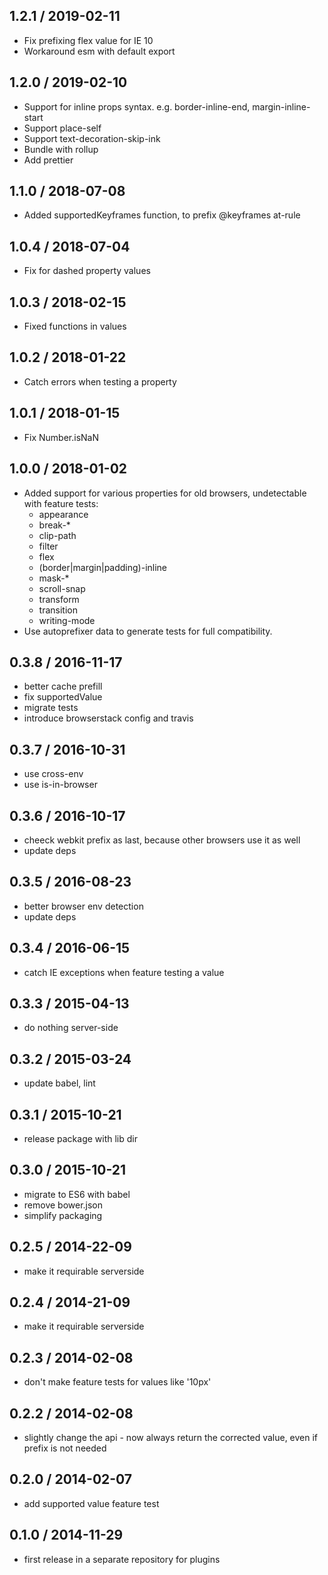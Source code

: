 ## 1.2.1 / 2019-02-11

- Fix prefixing flex value for IE 10
- Workaround esm with default export

## 1.2.0 / 2019-02-10

- Support for inline props syntax. e.g. border-inline-end, margin-inline-start
- Support place-self
- Support text-decoration-skip-ink
- Bundle with rollup
- Add prettier

## 1.1.0 / 2018-07-08

- Added supportedKeyframes function, to prefix @keyframes at-rule

## 1.0.4 / 2018-07-04

- Fix for dashed property values

## 1.0.3 / 2018-02-15

- Fixed functions in values

## 1.0.2 / 2018-01-22

- Catch errors when testing a property

## 1.0.1 / 2018-01-15

- Fix Number.isNaN

## 1.0.0 / 2018-01-02

- Added support for various properties for old browsers, undetectable with feature tests:
  - appearance
  - break-*
  - clip-path
  - filter
  - flex
  - (border|margin|padding)-inline
  - mask-*
  - scroll-snap
  - transform
  - transition
  - writing-mode
- Use autoprefixer data to generate tests for full compatibility.

## 0.3.8 / 2016-11-17

- better cache prefill
- fix supportedValue
- migrate tests
- introduce browserstack config and travis

## 0.3.7 / 2016-10-31

- use cross-env
- use is-in-browser

## 0.3.6 / 2016-10-17

- cheeck webkit prefix as last, because other browsers use it as well
- update deps

## 0.3.5 / 2016-08-23

- better browser env detection
- update deps

## 0.3.4 / 2016-06-15

- catch IE exceptions when feature testing a value

## 0.3.3 / 2015-04-13

- do nothing server-side

## 0.3.2 / 2015-03-24

- update babel, lint

## 0.3.1 / 2015-10-21

- release package with lib dir

## 0.3.0 / 2015-10-21

- migrate to ES6 with babel
- remove bower.json
- simplify packaging

## 0.2.5 / 2014-22-09

- make it requirable serverside

## 0.2.4 / 2014-21-09

- make it requirable serverside

## 0.2.3 / 2014-02-08

- don't make feature tests for values like '10px'

## 0.2.2 / 2014-02-08

- slightly change the api - now always return the corrected value, even if prefix is not needed

## 0.2.0 / 2014-02-07

- add supported value feature test

## 0.1.0 / 2014-11-29

- first release in a separate repository for plugins
